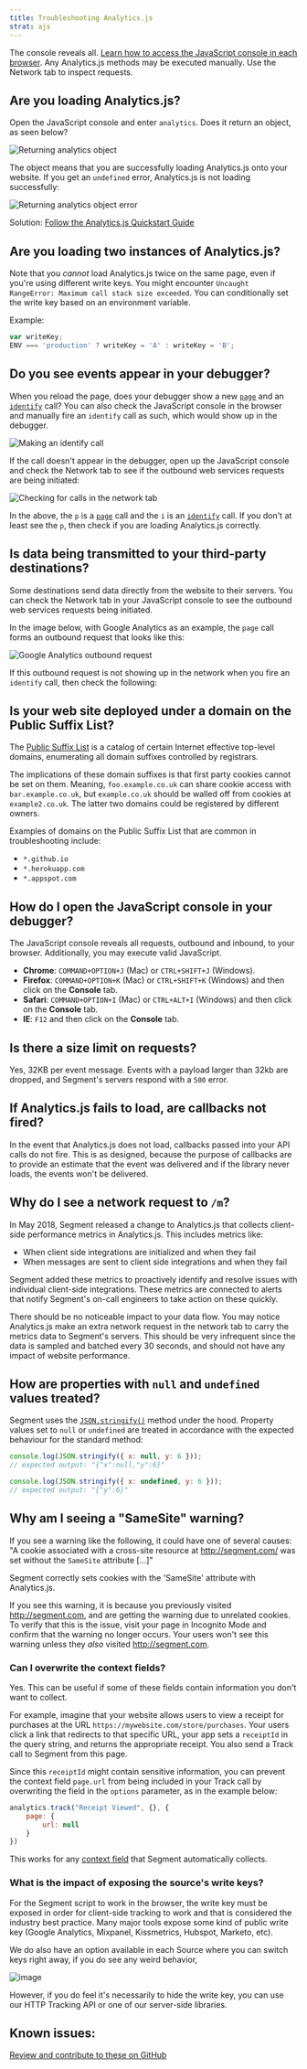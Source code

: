 ```yaml
---
title: Troubleshooting Analytics.js
strat: ajs
---
```


The console reveals all. [Learn how to access the JavaScript console in each browser](#how-do-i-open-the-javascript-console-in-your-debugger).
Any Analytics.js methods may be executed manually. Use the Network tab to inspect requests.

## Are you loading Analytics.js?

Open the JavaScript console and enter `analytics`. Does it return an object, as seen below?

![Returning analytics object](images/VOsmoAB.gif)

The object means that you are successfully loading Analytics.js onto your website. If you get an `undefined` error, Analytics.js is not loading successfully:

![Returning analytics object error](images/CFsktto.gif)

Solution: [Follow the Analytics.js Quickstart Guide](/docs/connections/sources/catalog/libraries/website/javascript/quickstart/)

## Are you loading two instances of Analytics.js?

Note that you *cannot* load Analytics.js twice on the same page, even if you're using different write keys. You might encounter `Uncaught RangeError: Maximum call stack size exceeded`. You can conditionally set the write key based on an environment variable.

Example:
```js
var writeKey;
ENV === 'production' ? writeKey = 'A' : writeKey = 'B';
```

## Do you see events appear in your debugger?

When you reload the page, does your debugger show a new [`page`](/docs/connections/spec/page) and an [`identify`](/docs/connections/spec/identify) call? You can also check the JavaScript console in the browser and manually fire an `identify` call as such, which would show up in the debugger.

![Making an identify call](images/7Ymnh2S.gif)

If the call doesn't appear in the debugger, open up the JavaScript console and check the Network tab to see if the outbound web services requests are being initiated:

![Checking for calls in the network tab](images/d8CmIY2.png)

In the above, the `p` is a [`page`](/docs/connections/spec/page) call and the `i` is an [`identify`](/docs/connections/spec/identify) call. If you don't at least see the `p`, then check if you are loading Analytics.js correctly.


## Is data being transmitted to your third-party destinations?

Some destinations send data directly from the website to their servers. You can check the Network tab in your JavaScript console to see the outbound web services requests being initiated.

In the image below, with Google Analytics as an example, the `page` call forms an outbound request that looks like this:

![Google Analytics outbound request](images/CBdS5dO.png)

If this outbound request is not showing up in the network when you fire an `identify` call, then check the following:


## Is your web site deployed under a domain on the Public Suffix List?

The [Public Suffix List](https://publicsuffix.org/list/) is a catalog of certain Internet effective top-level domains, enumerating all domain suffixes controlled by registrars.

The implications of these domain suffixes is that first party cookies cannot be set on them. Meaning, `foo.example.co.uk` can share cookie access with `bar.example.co.uk`, but `example.co.uk` should be walled off from cookies at `example2.co.uk`. The latter two domains could be registered by different owners.

Examples of domains on the Public Suffix List that are common in troubleshooting include:

- `*.github.io`
- `*.herokuapp.com`
- `*.appspot.com`


## How do I open the JavaScript console in your debugger?

The JavaScript console reveals all requests, outbound and inbound, to your browser. Additionally, you may execute valid JavaScript.

- **Chrome**: `COMMAND+OPTION+J` (Mac) or `CTRL+SHIFT+J` (Windows).
- **Firefox**: `COMMAND+OPTION+K` (Mac) or `CTRL+SHIFT+K` (Windows) and then click on the **Console** tab.
- **Safari**: `COMMAND+OPTION+I` (Mac) or `CTRL+ALT+I` (Windows) and then click on the **Console** tab.
- **IE**: `F12` and then click on the **Console** tab.

## Is there a size limit on requests?

Yes, 32KB per event message. Events with a payload larger than 32kb are dropped, and Segment's servers respond with a `500` error. 

## If Analytics.js fails to load, are callbacks not fired?

In the event that Analytics.js does not load, callbacks passed into your API calls do not fire. This is as designed, because the purpose of callbacks are to provide an estimate that the event was delivered and if the library never loads, the events won't be delivered.

## Why do I see a network request to `/m`?
In May 2018, Segment released a change to Analytics.js that collects client-side performance metrics in Analytics.js. This includes metrics like:

- When client side integrations are initialized and when they fail
- When messages are sent to client side integrations and when they fail

Segment added these metrics to proactively identify and resolve issues with individual client-side integrations. These metrics are connected to alerts that notify Segment's on-call engineers to take action on these quickly.

There should be no noticeable impact to your data flow. You may notice Analytics.js make an extra network request in the network tab to carry the metrics data to Segment's servers. This should be very infrequent since the data is sampled and batched every 30 seconds, and should not have any impact of website performance.

## How are properties with `null` and `undefined` values treated?
Segment uses the [`JSON.stringify()`](https://developer.mozilla.org/en-US/docs/Web/JavaScript/Reference/Global_Objects/JSON/stringify) method under the hood. Property values set to `null` or `undefined` are treated in accordance with the expected behaviour for the standard method:

```js
console.log(JSON.stringify({ x: null, y: 6 }));
// expected output: "{"x":null,"y":6}"

console.log(JSON.stringify({ x: undefined, y: 6 }));
// expected output: "{"y":6}"
```

## Why am I seeing a "SameSite" warning?

If you see a warning like the following, it could have one of several causes:
"A cookie associated with a cross-site resource at http://segment.com/ was set without the `SameSite` attribute [...]"

Segment correctly sets cookies with the 'SameSite' attribute with Analytics.js.

If you see this warning, it is because you previously visited http://segment.com, and are getting the warning due to unrelated cookies. To verify that this is the issue, visit your page in Incognito Mode and confirm that the warning no longer occurs. Your users won't see this warning unless they _also_  visited http://segment.com.


### Can I overwrite the context fields?

Yes.  This can be useful if some of these fields contain information you don't want to collect.

For example, imagine that your website allows users to view a receipt for purchases at the URL `https://mywebsite.com/store/purchases`.  Your users click a link that redirects to that specific URL, your app sets a `receiptId` in the query string, and returns the appropriate receipt.  You also send a Track call to Segment from this page.

Since this `receiptId` might contain sensitive information, you can prevent the context field `page.url` from being included in your Track call by overwriting the field in the `options` parameter, as in the example below:

```js
analytics.track("Receipt Viewed", {}, {
    page: {
        url: null
    }
})
```
This works for any [context field](/docs/connections/spec/common/#context) that Segment automatically collects.

### What is the impact of exposing the source's write keys?

For the Segment script to work in the browser, the write key must be exposed in order for client-side tracking to work and that is considered the industry best practice. Many major tools expose some kind of public write key (Google Analytics, Mixpanel, Kissmetrics, Hubspot, Marketo, etc).
 
We do also have an option available in each Source where you can switch keys right away, if you do see any weird behavior,

![image](https://user-images.githubusercontent.com/96406241/213965601-47549725-8afc-4c2d-b3c5-13586dfbf318.png)

However, if you do feel it's necessarily to hide the write key, you can use our HTTP Tracking API or one of our server-side libraries.

## Known issues:

[Review and contribute to these on GitHub](https://github.com/segmentio/analytics.js/issues)
